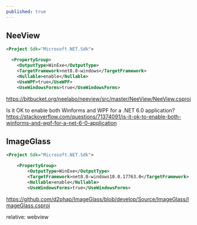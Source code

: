 ```yaml
---
published: true
---
```

## NeeView 

```xml
<Project Sdk="Microsoft.NET.Sdk">

  <PropertyGroup>
    <OutputType>WinExe</OutputType>
    <TargetFramework>net8.0-windows</TargetFramework>
    <Nullable>enable</Nullable>
    <UseWPF>true</UseWPF>
    <UseWindowsForms>true</UseWindowsForms>
```

https://bitbucket.org/neelabo/neeview/src/master/NeeView/NeeView.csproj

Is it OK to enable both Winforms and WPF for a .NET 6.0 application?
  https://stackoverflow.com/questions/71374091/is-it-ok-to-enable-both-winforms-and-wpf-for-a-net-6-0-application

## ImageGlass
```xml
﻿<Project Sdk="Microsoft.NET.Sdk">

    <PropertyGroup>
        <OutputType>WinExe</OutputType>
        <TargetFramework>net8.0-windows10.0.17763.0</TargetFramework>
        <Nullable>enable</Nullable>
        <UseWindowsForms>true</UseWindowsForms>
```

https://github.com/d2phap/ImageGlass/blob/develop/Source/ImageGlass/ImageGlass.csproj

relative: webview